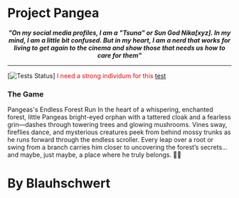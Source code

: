 Project Pangea
=====

<center><b><i>"On my social media profiles, I am a "Tsuna" or Sun God Nika[xyz]. In my mind, I am a little bit confused. But in my heart, I am a nerd that works for living to get again to the cinema and show those that needs us how to care for them"</i></b></center>

---


[![Tests Status](https://img.shields.io/badge/Status-Waiting-yellow.svg)]
<span style="color: red;">I need a strong individum for this </span>[test](https://www.youtube.com/watch?v=xoNfZz3gBEA)

### The Game

Pangeas's Endless Forest Run
In the heart of a whispering, enchanted forest, little Pangeas bright-eyed orphan with a tattered cloak and a fearless grin—dashes through towering trees and glowing mushrooms. Vines sway, fireflies dance, and mysterious creatures peek from behind mossy trunks as he runs forward through the endless scroller. Every leap over a root or swing from a branch carries him closer to uncovering the forest’s secrets… and maybe, just maybe, a place where he truly belongs. 🌿✨


# By Blauhschwert

  
